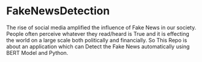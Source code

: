 # FakeNewsDetection
The rise of social media amplified the influence of Fake News in our society. People often perceive whatever they read/heard is True and it is effecting the world on a large scale both politically and financially. So This Repo is about an application which can Detect the Fake News automatically using BERT Model and Python.
